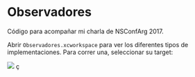 # Observadores

Código para acompañar mi charla de NSConfArg 2017.

Abrir `Observadores.xcworkspace` para ver los diferentes tipos de implementaciones. Para correr una, seleccionar su target: 

![](https://cloud.githubusercontent.com/assets/1756909/23566206/31f54c2a-0051-11e7-9f44-c5932f390cfc.png)
ç
